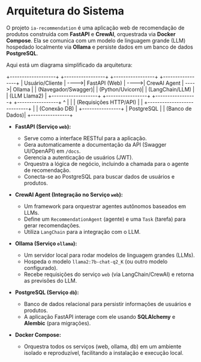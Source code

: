 # Arquitetura do Sistema

O projeto `ia-recommendation` é uma aplicação web de recomendação de produtos construída com **FastAPI** e **CrewAI**, orquestrada via **Docker Compose**. Ela se comunica com um modelo de linguagem grande (LLM) hospedado localmente via **Ollama** e persiste dados em um banco de dados **PostgreSQL**.

Aqui está um diagrama simplificado da arquitetura:

+-------------------+      +-----------------+      +-----------------+      +-----------------+
|   Usuário/Cliente | ---->|   FastAPI (Web) | ---->|   CrewAI Agent  | ---->|     Ollama      |
| (Navegador/Swagger)|      | (Python/Uvicorn)|      | (LangChain/LLM) |      | (LLM Llama2)    |
+-------------------+      +-----------------+      +-----------------+      +-----------------+
^                            |
|                            | (Requisições HTTP/API)
|                            |
+----------------------------+
|
| (Conexão DB)
|
+----------------+
|   PostgreSQL   |
| (Banco de Dados)|
+----------------+

* **FastAPI (Serviço `web`):**
    * Serve como a interface RESTful para a aplicação.
    * Gera automaticamente a documentação da API (Swagger UI/OpenAPI) em `/docs`.
    * Gerencia a autenticação de usuários (JWT).
    * Orquestra a lógica de negócio, incluindo a chamada para o agente de recomendação.
    * Conecta-se ao PostgreSQL para buscar dados de usuários e produtos.

* **CrewAI Agent (Integração no Serviço `web`):**
    * Um framework para orquestrar agentes autônomos baseados em LLMs.
    * Define um `RecommendationAgent` (agente) e uma `Task` (tarefa) para gerar recomendações.
    * Utiliza `LangChain` para a integração com o LLM.

* **Ollama (Serviço `ollama`):**
    * Um servidor local para rodar modelos de linguagem grandes (LLMs).
    * Hospeda o modelo `llama2:7b-chat-q2_K` (ou outro modelo configurado).
    * Recebe requisições do serviço `web` (via LangChain/CrewAI) e retorna as previsões do LLM.

* **PostgreSQL (Serviço `db`):**
    * Banco de dados relacional para persistir informações de usuários e produtos.
    * A aplicação FastAPI interage com ele usando **SQLAlchemy** e **Alembic** (para migrações).

* **Docker Compose:**
    * Orquestra todos os serviços (web, ollama, db) em um ambiente isolado e reproduzível, facilitando a instalação e execução local.